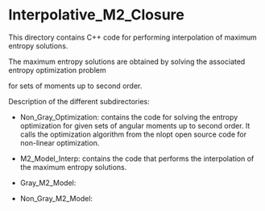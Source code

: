 # Interpolative_M2_Closure

This directory contains C++ code for performing interpolation of maximum entropy solutions.

The maximum entropy solutions are obtained by solving the associated entropy optimization problem

for sets of moments up to second order.

Description of the different subdirectories:

- Non_Gray_Optimization: contains the code for solving the entropy optimization for given sets of angular 
                       moments up to second order. It calls the optimization algorithm from the nlopt 
                       open source code for non-linear optimization.

- M2_Model_Interp: contains the code that performs the interpolation of the maximum entropy solutions.

- Gray_M2_Model:

- Non_Gray_M2_Model:
